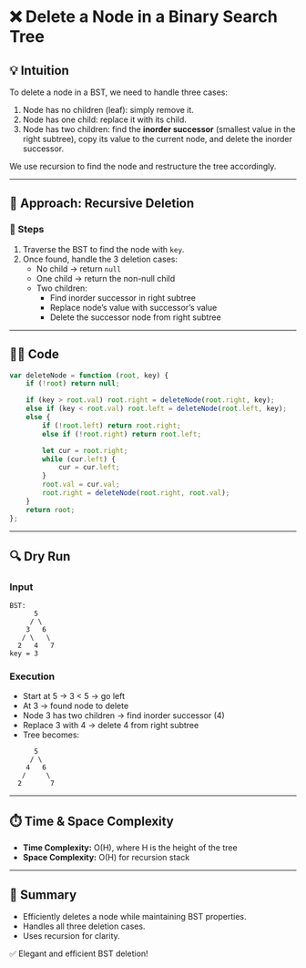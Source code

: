 # ❌ Delete a Node in a Binary Search Tree

## 💡 Intuition
To delete a node in a BST, we need to handle three cases:
1. Node has no children (leaf): simply remove it.
2. Node has one child: replace it with its child.
3. Node has two children: find the **inorder successor** (smallest value in the right subtree), copy its value to the current node, and delete the inorder successor.

We use recursion to find the node and restructure the tree accordingly.

---

## 🚀 Approach: Recursive Deletion

### 📌 Steps
1. Traverse the BST to find the node with `key`.
2. Once found, handle the 3 deletion cases:
   - No child → return `null`
   - One child → return the non-null child
   - Two children:
     - Find inorder successor in right subtree
     - Replace node’s value with successor’s value
     - Delete the successor node from right subtree

---

## 🧑‍💻 Code
```javascript
var deleteNode = function (root, key) {
    if (!root) return null;

    if (key > root.val) root.right = deleteNode(root.right, key);
    else if (key < root.val) root.left = deleteNode(root.left, key);
    else {
        if (!root.left) return root.right;
        else if (!root.right) return root.left;

        let cur = root.right;
        while (cur.left) {
            cur = cur.left;
        }
        root.val = cur.val;
        root.right = deleteNode(root.right, root.val);
    }
    return root;
};
```

---

## 🔍 Dry Run
### Input
```
BST:
      5
     / \
    3   6
   / \   \
  2   4   7
key = 3
```
### Execution
- Start at 5 → 3 < 5 → go left
- At 3 → found node to delete
- Node 3 has two children → find inorder successor (4)
- Replace 3 with 4 → delete 4 from right subtree
- Tree becomes:
```
      5
     / \
    4   6
   /     \
  2       7
```

---

## ⏱️ Time & Space Complexity
- **Time Complexity:** O(H), where H is the height of the tree
- **Space Complexity:** O(H) for recursion stack

---

## 📘 Summary
- Efficiently deletes a node while maintaining BST properties.
- Handles all three deletion cases.
- Uses recursion for clarity.

✅ Elegant and efficient BST deletion!